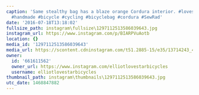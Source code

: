 ```yaml
---
caption: 'Same stealthy bag has a blaze orange Cordura interior. #lovestarbicyclebags
  #handmade #bicycle #cycling #bicyclebag #cordura #SewRad'
date: '2016-07-18T13:18:02'
fullsize_path: instagram\fullsize\1297112513586039643.jpg
instagram_url: https://www.instagram.com/p/BIARPVuAotb
location: {}
media_id: '1297112513586039643'
media_url: https://scontent.cdninstagram.com/t51.2885-15/e35/13714243_490208537846472_1036536658_n.jpg?ig_cache_key=MTI5NzExMjUxMzU4NjAzOTY0Mw%3D%3D.2
owner:
  id: '661611562'
  owner_url: https://www.instagram.com/elliotlovestarbicycles
  username: elliotlovestarbicycles
thumbnail_path: instagram\thumbnails\1297112513586039643.jpg
utc_date: 1468847882
---
```

